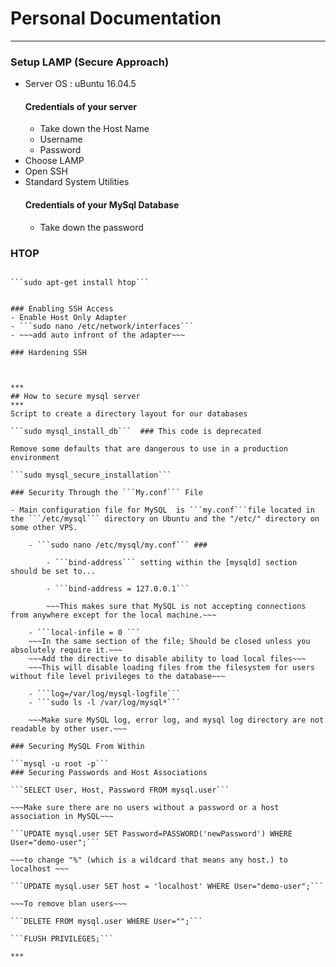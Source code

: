 # Personal Documentation 
***
### Setup LAMP (Secure Approach)
- Server OS : uBuntu 16.04.5
    #### Credentials of your server
    - Take down the Host Name
    - Username
    - Password 
- Choose LAMP 
- Open SSH 
- Standard System Utilities
    #### Credentials of your MySql Database
    - Take down the password 

### HTOP 
~~~I used this command to monitor server~~~

```sudo apt-get install htop```


### Enabling SSH Access 
- Enable Host Only Adapter 
- ```sudo nano /etc/network/interfaces```
- ~~~add auto infront of the adapter~~~

### Hardening SSH 



***
## How to secure mysql server 
***
Script to create a directory layout for our databases 

```sudo mysql_install_db```  ### This code is deprecated

Remove some defaults that are dangerous to use in a production environment 

```sudo mysql_secure_installation```

### Security Through the ```My.conf``` File 

- Main configuration file for MySQL  is ```my.conf```file located in the ```/etc/mysql``` directory on Ubuntu and the "/etc/" directory on some other VPS. 

    - ```sudo nano /etc/mysql/my.conf``` ###

        - ```bind-address``` setting within the [mysqld] section should be set to... 

        - ```bind-address = 127.0.0.1```
    
        ~~~This makes sure that MySQL is not accepting connections from anywhere except for the local machine.~~~

    - ```local-infile = 0 ```
    ~~~In the same section of the file; Should be closed unless you absolutely require it.~~~
    ~~~Add the directive to disable ability to load local files~~~
    ~~~This will disable loading files from the filesystem for users without file level privileges to the database~~~

    - ```log=/var/log/mysql-logfile```
    - ```sudo ls -l /var/log/mysql*```

    ~~~Make sure MySQL log, error log, and mysql log directory are not readable by other user.~~~

### Securing MySQL From Within 

```mysql -u root -p```
### Securing Passwords and Host Associations

```SELECT User, Host, Password FROM mysql.user```

~~~Make sure there are no users without a password or a host association in MySQL~~~

```UPDATE mysql.user SET Password=PASSWORD('newPassword') WHERE User="demo-user";```

~~~to change "%" (which is a wildcard that means any host.) to localhost ~~~

```UPDATE mysql.user SET host = 'localhost' WHERE User="demo-user";```

~~~To remove blan users~~~

```DELETE FROM mysql.user WHERE User="";```

```FLUSH PRIVILEGES;```

***




